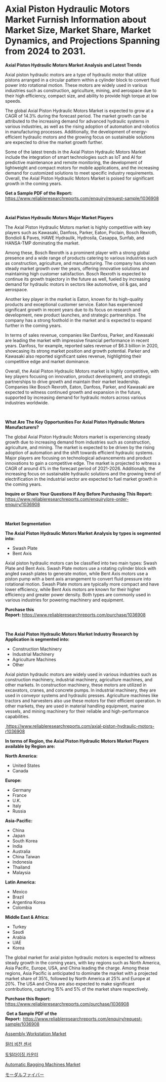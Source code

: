 <p><h1>Axial Piston Hydraulic Motors Market Furnish Information about Market Size, Market Share, Market Dynamics, and Projections Spanning from 2024 to 2031.</h1></p><p><strong>Axial Piston Hydraulic Motors Market Analysis and Latest Trends</strong></p>
<p><p>Axial piston hydraulic motors are a type of hydraulic motor that utilize pistons arranged in a circular pattern within a cylinder block to convert fluid power into rotational motion. These motors are widely used in various industries such as construction, agriculture, mining, and aerospace due to their high efficiency, compact size, and ability to provide high torque at low speeds.</p><p>The global Axial Piston Hydraulic Motors Market is expected to grow at a CAGR of 14.3% during the forecast period. The market growth can be attributed to the increasing demand for advanced hydraulic systems in various industries, as well as the rising adoption of automation and robotics in manufacturing processes. Additionally, the development of energy-efficient hydraulic motors and the growing focus on sustainable solutions are expected to drive the market growth further.</p><p>Some of the latest trends in the Axial Piston Hydraulic Motors Market include the integration of smart technologies such as IoT and AI for predictive maintenance and remote monitoring, the development of lightweight and compact motors for mobile applications, and the increasing demand for customized solutions to meet specific industry requirements. Overall, the Axial Piston Hydraulic Motors Market is poised for significant growth in the coming years.</p></p>
<p><strong>Get a Sample PDF of the Report:&nbsp;</strong> <a href="https://www.reliableresearchreports.com/enquiry/request-sample/1036908">https://www.reliableresearchreports.com/enquiry/request-sample/1036908</a></p>
<p>&nbsp;</p>
<p><strong>Axial Piston Hydraulic Motors Major Market Players</strong></p>
<p><p>The Axial Piston Hydraulic Motors market is highly competitive with key players such as Kawasaki, Danfoss, Parker, Eaton, Poclain, Bosch Rexroth, Bondioli & Paves, HAWE Hydraulik, Hydrosila, Casappa, Sunfab, and HANSA-TMP dominating the market. </p><p>Among these, Bosch Rexroth is a prominent player with a strong global presence and a wide range of products catering to various industries such as construction, agriculture, and manufacturing. The company has shown steady market growth over the years, offering innovative solutions and maintaining high customer satisfaction. Bosch Rexroth is expected to continue its growth trajectory in the future as well, fueled by increasing demand for hydraulic motors in sectors like automotive, oil & gas, and aerospace.</p><p>Another key player in the market is Eaton, known for its high-quality products and exceptional customer service. Eaton has experienced significant growth in recent years due to its focus on research and development, new product launches, and strategic partnerships. The company has a strong foothold in the market and is expected to expand further in the coming years. </p><p>In terms of sales revenue, companies like Danfoss, Parker, and Kawasaki are leading the market with impressive financial performance in recent years. Danfoss, for example, reported sales revenue of $6.3 billion in 2020, showcasing its strong market position and growth potential. Parker and Kawasaki also reported significant sales revenue, highlighting their competitive edge and market dominance.</p><p>Overall, the Axial Piston Hydraulic Motors market is highly competitive, with key players focusing on innovation, product development, and strategic partnerships to drive growth and maintain their market leadership. Companies like Bosch Rexroth, Eaton, Danfoss, Parker, and Kawasaki are expected to witness continued growth and expansion in the future, supported by increasing demand for hydraulic motors across various industries worldwide.</p></p>
<p>&nbsp;</p>
<p><strong>What Are The Key Opportunities For Axial Piston Hydraulic Motors Manufacturers?</strong></p>
<p><p>The global Axial Piston Hydraulic Motors market is experiencing steady growth due to increasing demand from industries such as construction, agriculture, and mining. The market is expected to be driven by the rising adoption of automation and the shift towards efficient hydraulic systems. Major players are focusing on technological advancements and product innovations to gain a competitive edge. The market is projected to witness a CAGR of around 4% in the forecast period of 2021-2026. Additionally, the increasing focus on sustainable hydraulic solutions and the growing trend of electrification in the industrial sector are expected to fuel market growth in the coming years.</p></p>
<p><strong>Inquire or Share Your Questions If Any Before Purchasing This Report:</strong> <a href="https://www.reliableresearchreports.com/enquiry/pre-order-enquiry/1036908">https://www.reliableresearchreports.com/enquiry/pre-order-enquiry/1036908</a></p>
<p>&nbsp;</p>
<p><strong>Market Segmentation</strong></p>
<p><strong>The Axial Piston Hydraulic Motors Market Analysis by types is segmented into:</strong></p>
<p><ul><li>Swash Plate</li><li>Bent Axis</li></ul></p>
<p><p>Axial piston hydraulic motors can be classified into two main types: Swash Plate and Bent Axis. Swash Plate motors use a rotating cylinder block with angled swash plates to generate motion, while Bent Axis motors use a piston pump with a bent axis arrangement to convert fluid pressure into rotational motion. Swash Plate motors are typically more compact and have lower efficiency, while Bent Axis motors are known for their higher efficiency and greater power density. Both types are commonly used in various industries for powering machinery and equipment.</p></p>
<p><strong>Purchase this Report:&nbsp;</strong><a href="https://www.reliableresearchreports.com/purchase/1036908">https://www.reliableresearchreports.com/purchase/1036908</a></p>
<p>&nbsp;</p>
<p><strong>The Axial Piston Hydraulic Motors Market Industry Research by Application is segmented into:</strong></p>
<p><ul><li>Construction Machinery</li><li>Industrial Machinery</li><li>Agriculture Machines</li><li>Other</li></ul></p>
<p><p>Axial piston hydraulic motors are widely used in various industries such as construction machinery, industrial machinery, agriculture machines, and other markets. In construction machinery, these motors are utilized in excavators, cranes, and concrete pumps. In industrial machinery, they are used in conveyor systems and hydraulic presses. Agriculture machines like tractors and harvesters also use these motors for their efficient operation. In other markets, they are used in material handling equipment, marine vessels, and mining machinery for their reliable and high-performance capabilities.</p></p>
<p><a href="https://www.reliableresearchreports.com/axial-piston-hydraulic-motors-r1036908">&nbsp;https://www.reliableresearchreports.com/axial-piston-hydraulic-motors-r1036908</a></p>
<p><strong>In terms of Region, the Axial Piston Hydraulic Motors Market Players available by Region are:</strong></p>
<p>
    <p> <strong> North America: </strong>
        <ul>
            <li>United States</li>
            <li>Canada</li>
        </ul>
        </p> 
    <p> <strong> Europe: </strong>
        <ul>
            <li>Germany</li>
            <li>France</li>
            <li>U.K.</li>
            <li>Italy</li>
            <li>Russia</li>
        </ul>
        </p> 
    <p> <strong> Asia-Pacific: </strong>
        <ul>
            <li>China</li>
            <li>Japan</li>
            <li>South Korea</li>
            <li>India</li>
            <li>Australia</li>
            <li>China Taiwan</li>
            <li>Indonesia</li>
            <li>Thailand</li>
            <li>Malaysia</li>
        </ul>
        </p> 
    <p> <strong> Latin America: </strong>
        <ul>
            <li>Mexico</li>
            <li>Brazil</li>
            <li>Argentina Korea</li>
            <li>Colombia</li>
        </ul>
        </p> 
    <p> <strong> Middle East & Africa: </strong>
        <ul>
            <li>Turkey</li>
            <li>Saudi</li>
            <li>Arabia</li>
            <li>UAE</li>
            <li>Korea</li>
        </ul>
    </p>
    </p>
<p><p>The global market for axial piston hydraulic motors is expected to witness steady growth in the coming years, with key regions such as North America, Asia Pacific, Europe, USA, and China leading the charge. Among these regions, Asia Pacific is anticipated to dominate the market with a projected market share of 35%, followed by North America at 25% and Europe at 20%. The USA and China are also expected to make significant contributions, capturing 15% and 5% of the market share respectively.</p></p>
<p><strong>Purchase this Report: </strong><a href="https://www.reliableresearchreports.com/purchase/1036908">https://www.reliableresearchreports.com/purchase/1036908</a></p>
<p>&nbsp;<strong>Get a Sample PDF of the Report:&nbsp;&nbsp;</strong><a href="https://www.reliableresearchreports.com/enquiry/request-sample/1036908">https://www.reliableresearchreports.com/enquiry/request-sample/1036908</a></p>
<p><strong></strong></p>
<p><p><a href="https://github.com/jodemen/Market-Research-Report-List-2/blob/main/assembly-workstation-market.md">Assembly Workstation Market</a></p><p><a href="https://github.com/wallacBahrtyinger567686/Market-Research-Report-List-1/blob/main/835964128542.md">컬러 비전 센서</a></p><p><a href="https://github.com/WilburKihn5676/Market-Research-Report-List-1/blob/main/221283528541.md">토털라이징 카운터</a></p><p><a href="https://github.com/Sarissaschmalingtr6fz2739/Market-Research-Report-List-2/blob/main/automatic-bagging-machines-market.md">Automatic Bagging Machines Market</a></p><p><a href="https://github.com/EthanMorar2011/Market-Research-Report-List-1/blob/main/293777931113.md">モーダルファイバー</a></p></p>